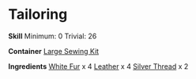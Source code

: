 <!-- TITLE: White Fur Lined Cape -->
<!-- SUBTITLE: Made from fluffy white spider fur -->

# Tailoring
**Skill**
Minimum: 0
Trivial: 26

**Container**
[Large Sewing Kit](large-sewing-kit)

**Ingredients**
[White Fur](white-fur) x 4
[Leather](leather) x 4
[Silver Thread](silver-thread) x 2